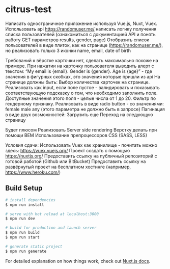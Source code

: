 # citrus-test

Написать одностраничное приложение используя Vue.js, Nuxt, Vuex.
Использовать api https://randomuser.me/ написать логику получения списка пользователей (ознакомиться с документацией API и понять работу GET параметров results, gender, page)
Отобразить список пользователей в виде плиток, как на странице (https://randomuser.me/), но реализовать только 3 иконки 
name, 
email, 
date of birth



Требований к вёрстке карточки нет, сделать максимально похоже на примере.
При нажатии на карточку пользователя выводить алерт с текстом: “My email is {email}. Gender is {gender}. Age is {age}” - где значения в фигурных скобках, это значения которые пришли из api
На странице должны быть:
Выбор количества карточек на странице. Реализовать как input, если поле пустое - валидировать и показывать соответствующую подсказку о том, что необходимо заполнить поле. Доступные значения этого поля - целые числа от 1 до 20.
Фильтр по гендерному признаку. Реализовать в виде radio button - со значениями:
female
male
any (этого параметра не должно быть в запросе)
Пагинация в виде двух возможностей:
Загрузить еще
Переход на следующую страницу

Будет плюсом
Реализовать Server side rendering 
Верстку делать при помощи BEM
Использование препроцессоров CSS (SASS, LESS)

Условия сдачи:
Использовать Vuex как хранилище - почитать можно здесь: https://vuex.vuejs.org/
Проект создать с помощью https://nuxtjs.org/
Предоставить ссылку на публичный репозиторий с готовой работой (Github или BitBucket)
Предоставить ссылку на развёрнутый проект на бесплатном хостинге (например, https://www.heroku.com/)


## Build Setup

``` bash
# install dependencies
$ npm run install

# serve with hot reload at localhost:3000
$ npm run dev

# build for production and launch server
$ npm run build
$ npm run start

# generate static project
$ npm run generate
```

For detailed explanation on how things work, check out [Nuxt.js docs](https://nuxtjs.org).
